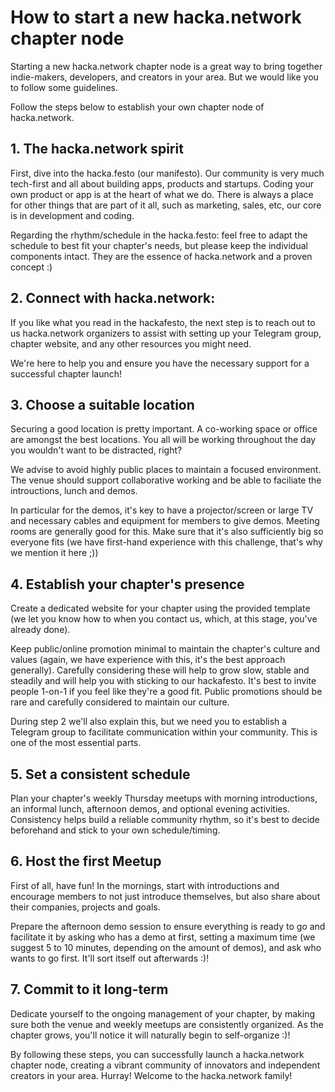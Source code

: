 # How to start a new hacka.network chapter node

Starting a new hacka.network chapter node is a great way to bring together indie-makers, developers, and creators in your area. But we would like you to follow some guidelines.

Follow the steps below to establish your own chapter node of hacka.network.

## 1. The hacka.network spirit

First, dive into the hacka.festo (our manifesto). Our community is very much tech-first and all about building apps, products and startups. Coding your own product or app is at the heart of what we do. There is always a place for other things that are part of it all, such as marketing, sales, etc, our core is in development and coding. 

Regarding the rhythm/schedule in the hacka.festo: feel free to adapt the schedule to best fit your chapter's needs, but please keep the individual components intact. They are the essence of hacka.network and a proven concept :)

## 2. Connect with hacka.network:

If you like what you read in the hackafesto, the next step is to reach out to us hacka.network organizers to assist with setting up your Telegram group, chapter website, and any other resources you might need. 

We're here to help you and ensure you have the necessary support for a successful chapter launch!

## 3. Choose a suitable location

Securing a good location is pretty important. A co-working space or office are amongst the best locations. You all will be working throughout the day you wouldn't want to be distracted, right? 

We advise to avoid highly public places to maintain a focused environment. The venue should support collaborative working and be able to faciliate the introuctions, lunch and demos.

In particular for the demos, it's key to have a projector/screen or large TV and necessary cables and equipment for members to give demos. Meeting rooms are generally good for this. Make sure that it's also sufficiently big so everyone fits (we have first-hand experience with this challenge, that's why we mention it here ;))

## 4. Establish your chapter's presence

Create a dedicated website for your chapter using the provided template (we let you know how to when you contact us, which, at this stage, you've already done).

Keep public/online promotion minimal to maintain the chapter's culture and values (again, we have experience with this, it's the best approach generally). Carefully considering these will help to grow slow, stable and steadily and will help you with sticking to our hackafesto. 
It's best to invite people 1-on-1 if you feel like they're a good fit. Public promotions should be rare and carefully considered to maintain our culture. 

During step 2 we'll also explain this, but we need you to establish a Telegram group to facilitate communication within your community. This is one of the most essential parts.

## 5. Set a consistent schedule

Plan your chapter's weekly Thursday meetups with morning introductions, an informal lunch, afternoon demos, and optional evening activities. 
Consistency helps build a reliable community rhythm, so it's best to decide beforehand and stick to your own schedule/timing.

## 6. Host the first Meetup

First of all, have fun! In the mornings, start with introductions and encourage members to not just introduce themselves, but also share about their companies, projects and goals. 

Prepare the afternoon demo session to ensure everything is ready to go and facilitate it by asking who has a demo at first, setting a maximum time (we suggest 5 to 10 minutes, depending on the amount of demos), and ask who wants to go first. It'll sort itself out afterwards :)!

## 7. Commit to it long-term

Dedicate yourself to the ongoing management of your chapter, by making sure both the venue and weekly meetups are consistently organized. 
As the chapter grows, you'll notice it will naturally begin to self-organize :)!

By following these steps, you can successfully launch a hacka.network chapter node, creating a vibrant community of innovators and independent creators in your area. Hurray! Welcome to the hacka.network family!
